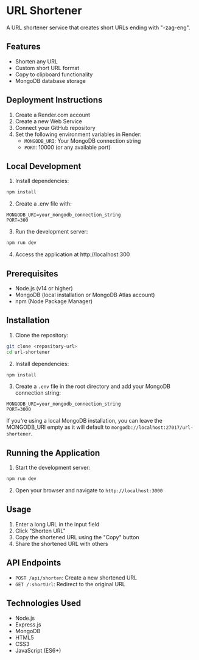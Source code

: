 # URL Shortener

A URL shortener service that creates short URLs ending with "-zag-eng".

## Features

- Shorten any URL
- Custom short URL format
- Copy to clipboard functionality
- MongoDB database storage

## Deployment Instructions

1. Create a Render.com account
2. Create a new Web Service
3. Connect your GitHub repository
4. Set the following environment variables in Render:
   - `MONGODB_URI`: Your MongoDB connection string
   - `PORT`: 10000 (or any available port)

## Local Development

1. Install dependencies:
```bash
npm install
```

2. Create a .env file with:
```
MONGODB_URI=your_mongodb_connection_string
PORT=300
```

3. Run the development server:
```bash
npm run dev
```

4. Access the application at http://localhost:300

## Prerequisites

- Node.js (v14 or higher)
- MongoDB (local installation or MongoDB Atlas account)
- npm (Node Package Manager)

## Installation

1. Clone the repository:
```bash
git clone <repository-url>
cd url-shortener
```

2. Install dependencies:
```bash
npm install
```

3. Create a `.env` file in the root directory and add your MongoDB connection string:
```
MONGODB_URI=your_mongodb_connection_string
PORT=3000
```

If you're using a local MongoDB installation, you can leave the MONGODB_URI empty as it will default to `mongodb://localhost:27017/url-shortener`.

## Running the Application

1. Start the development server:
```bash
npm run dev
```

2. Open your browser and navigate to `http://localhost:3000`

## Usage

1. Enter a long URL in the input field
2. Click "Shorten URL"
3. Copy the shortened URL using the "Copy" button
4. Share the shortened URL with others

## API Endpoints

- `POST /api/shorten`: Create a new shortened URL
- `GET /:shortUrl`: Redirect to the original URL

## Technologies Used

- Node.js
- Express.js
- MongoDB
- HTML5
- CSS3
- JavaScript (ES6+)